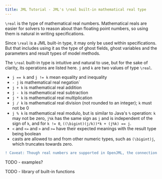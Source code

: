 ```yaml
---
title: JML Tutorial - JML's \real built-in mathematical real type
---
```


`\real` is the type of mathematical real numbers. Mathematical reals are easier for solvers to reason about than floating point numbers, so using them is natural 
in writing specifications.

Since `\real` is a JML built-in type, it may only be used within specifications. But that includes using it as the type of ghost fields, ghost variables 
and the
parameters and result types of model methods.

The `\real` built-in type is intuitive and natural to use, but for the sake of clarity, its operations are listed here. `j` and `k` are two values of
type `\real`.
* `j == k` and `j != k` mean equality and inequality
* `- j` is mathematical real negation`
* `j + k` is mathematical real addition
* `j - k` is mathematical real subtraction
* `j * k` is mathematical real multiplication
* `j / k` is mathematical real division (not rounded to an integer); `k` must not be 0
* `j % k` is mathematical real modulo, but is similar to Java's `%` operation: `k` may not be zero, `j%k` has the same sign as `j` and is independent of the sign of `k`, and for `k != 0`, `((\bigint)(j/k))*k + (j%k) == j`.
* `<` and `<=` and `>` and `>=` have their expected meanings with the result type being boolean
* casts are allowed to and from other numeric types, such as `(\bigint)j`, which truncates towards zero.

```diff
! Caveat: Though real numbers are supported in OpenJML, the connection between real numbers and floating point numbers is incomplete and in some cases (such as handling NaN and infinite fp numbers) wrong
```

TODO - examples?

TODO - library of built-in functions